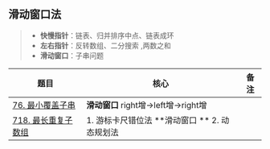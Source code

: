 <!--
 * @Description: 
 * @Autor: HTmonster
 * @Date: 2022-03-08 19:48:51
-->
## 滑动窗口法
> - **快慢指针**：链表、归并排序中点、链表成环    
> - **左右指针**：反转数组、二分搜索 ,两数之和    
> - **滑动窗口**：子串问题

|**题目**|**核心**|**备注**|
|-|-|-|
| [76. 最小覆盖子串](https://leetcode-cn.com/problems/minimum-window-substring/)|**滑动窗口** right增→left增→right增||
| [718. 最长重复子数组](https://leetcode-cn.com/problems/maximum-length-of-repeated-subarray/)|1. 游标卡尺错位法   **滑动窗口 ** 2. 动态规划法||


